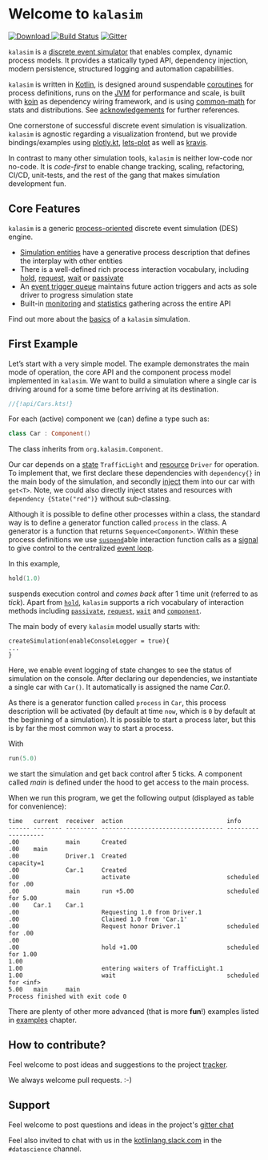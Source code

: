# Welcome to `kalasim`

[ ![Download](https://api.bintray.com/packages/holgerbrandl/github/kalasim/images/download.svg) ](https://bintray.com/holgerbrandl/github/kalasim/_latestVersion)  [![Build Status](https://github.com/holgerbrandl/kalasim/workflows/build/badge.svg)](https://github.com/holgerbrandl/kalasim/actions?query=workflow%3Abuild) [![Gitter](https://badges.gitter.im/kalasim.svg)](https://gitter.im/holgerbrandl/kalasim)

`kalasim` is a [discrete event simulator](theory.md#what-is-discrete-event-simulation) that enables complex, dynamic process models. It provides a statically typed API, dependency injection, modern persistence, structured logging and automation capabilities.

`kalasim` is written in [Kotlin](https://kotlinlang.org/), is designed around suspendable [coroutines](https://kotlinlang.org/docs/reference/coroutines-overview.html) for process definitions, runs on the [JVM](https://github.com/openjdk/jdk) for performance and scale, is built with [koin](https://github.com/InsertKoinIO/koin) as dependency wiring framework, and is using [common-math](https://commons.apache.org/proper/commons-math/) for stats and distributions. See [acknowledgements](about.md#acknowledgements) for further references.

One cornerstone of successful discrete event simulation is visualization. `kalasim` is agnostic regarding a  visualization frontend, but we provide bindings/examples using [plotly.kt](https://github.com/mipt-npm/plotly.kt), [lets-plot](https://github.com/JetBrains/lets-plot-kotlin) as well as [kravis](https://github.com/holgerbrandl/kravis).

In contrast to many other simulation tools, `kalasim` is neither low-code nor no-code. It is _code-first_ to enable change tracking, scaling, refactoring, CI/CD, unit-tests, and the rest of the gang that makes simulation development fun.


## Core Features

`kalasim` is a generic [process-oriented](theory.md) discrete event simulation (DES) engine.

* [Simulation entities](component.md) have a generative process description that defines the interplay with other entities
* There is a well-defined rich process interaction vocabulary, including [hold](component.md#hold), [request](component.md#request), [wait](component.md#wait) or [passivate](component.md#passivate)
* An [event trigger queue](basics.md#event-queue) maintains future action triggers and acts as sole driver to progress simulation state
* Built-in [monitoring](monitors.md) and [statistics](analysis.md) gathering across the entire API

Find out more about the [basics](basics.md) of a `kalasim` simulation.

## First Example

Let’s start with a very simple model. The example demonstrates the main mode of operation, the core API and the component process model implemented in `kalasim`. We want to build a simulation where a single car is driving around for a some time before arriving at its destination.

```kotlin
//{!api/Cars.kts!}
```

<!--This example corresponds to the `Cars` `salabim` example https://www.salabim.org/manual/Modeling.html-->

For each (active) component we (can) define a type such as:

```kotlin
class Car : Component()
```

The class inherits from `org.kalasim.Component`.

Our car depends on a [state](state.md) `TrafficLight` and [resource](resource.md) `Driver` for operation. To implement that, we first declare these dependencies with `dependency{}` in the main body of the simulation, and secondly [inject](basics.md#dependency-injection) them into our car with `get<T>`. Note, we could also directly inject states and resources with `dependency {State("red")}` without sub-classing.

Although it is possible to define other processes within a class,
the standard way is to define a generator function called `process` in the class.
A generator is a function that returns `Sequence<Component>`. Within these process definitions we use [`suspend`](https://kotlinlang.org/docs/reference/coroutines/basics.html#your-first-coroutine)able interaction function calls as a [signal](basics.md#dependency-injection) to give control to the centralized [event loop](basics.md#event-queue).

In this example,

```kotlin
hold(1.0)
```

suspends execution control and *comes back* after 1 time unit (referred to as _tick_). Apart from [`hold`](component.md#hold), `kalasim` supports a rich vocabulary of interaction methods including [`passivate`](component.md#passivate), [`request`](component.md#request), [`wait`](component.md#wait) and [`component`](component.md#standby).


The main body of every `kalasim` model usually starts with:
```
createSimulation(enableConsoleLogger = true){
...
}
```
Here, we enable event logging of state changes to see the status of simulation on the console. After declaring our dependencies, we instantiate a single car with `Car()`. It automatically is assigned the name *Car.0*.

As there is a generator function called `process` in `Car`, this process description will be activated (by default at time `now`, which is `0` by default at the beginning of a simulation). It is possible to start a process later, but this is by far the most common way to start a process.

With

```kotlin
run(5.0)
```

we start the simulation and get back control after 5 ticks. A component called *main* is defined under the hood to get access to the main process.

When we run this program, we get the following output (displayed as table for convenience):

```
time   current  receiver  action                             info               
------ -------- --------- ---------------------------------- -------------------
.00             main      Created
.00    main
.00             Driver.1  Created                             capacity=1
.00             Car.1     Created
.00                       activate                           scheduled for .00
.00             main      run +5.00                          scheduled for 5.00
.00    Car.1    Car.1
.00                       Requesting 1.0 from Driver.1 
.00                       Claimed 1.0 from 'Car.1'
.00                       Request honor Driver.1             scheduled for .00
.00
.00                       hold +1.00                         scheduled for 1.00
1.00
1.00                      entering waiters of TrafficLight.1
1.00                      wait                               scheduled for <inf>
5.00   main     main
Process finished with exit code 0
```

There are plenty of other more advanced (that is more **fun**!) examples listed in [examples](examples.md) chapter.


##  How to contribute?

Feel welcome to post ideas and suggestions to the project [tracker](https://github.com/holgerbrandl/kalasim/issues).

We always welcome pull requests. :-)


## Support

Feel welcome to post questions and ideas in the project's [gitter chat](https://gitter.im/holgerbrandl/kalasim)

Feel also invited to chat with us in the [kotlinlang.slack.com](http://kotlinlang.slack.com) in the `#datascience` channel.

